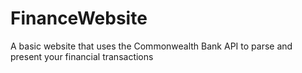 # FinanceWebsite
A basic website that uses the Commonwealth Bank API to parse and present your financial transactions
